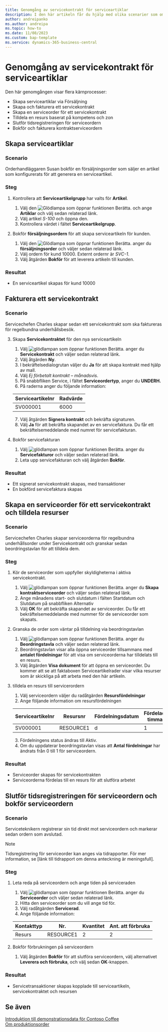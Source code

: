 ```yaml
---
title: Genomgång av servicekontrakt för serviceartiklar
description: I den här artikeln får du hjälp med olika scenarier som omfattar serviceartiklar och avtal.
author: andreipanko
ms.author: andreipa
ms.topic: how-to
ms.date: 11/08/2023
ms.custom: bap-template
ms.service: dynamics-365-business-central
---
```


# <a name="walkthrough-of-service-contracts-for-service-items"></a>Genomgång av servicekontrakt för serviceartiklar

Den här genomgången visar flera kärnprocesser:

- Skapa serviceartiklar via Försäljning
- Skapa och fakturera ett servicekontrakt
- Skapa en serviceorder för ett servicekontrakt
- Tilldela en resurs baserat på kompetens och zon
- Slutför tidsregistreringen för serviceordern
- Bokför och fakturera kontraktserviceordern

## <a name="creation-of-service-items"></a>Skapa serviceartiklar

### <a name="scenario"></a>Scenario

Orderhandläggaren Susan bokför en försäljningsorder som säljer en artikel som konfigurerats för att generera en serviceartikel.  

### <a name="steps"></a>Steg

1. Kontrollera att **Serviceartikelgrupp** har valts för **Artikel**.
   
    1. Välj den ![Glödlampa som öppnar funktionen Berätta.](../../media/ui-search/search_small.png "Berätta vad du vill göra") och ange **Artiklar** och välj sedan relaterad länk.  
    2. Välj artikel *S-100* och öppna den.
    3. Kontrollera värdet i fältet **Serviceartikelgrupp**.
       
2. Bokför **försäljningsordern** för att skapa serviceartikeln för kunden.  

    1. Välj den ![Glödlampa som öppnar funktionen Berätta.](../../media/ui-search/search_small.png "Berätta för mig vad du vill göra") anger du **försäljningsorder** och väljer sedan relaterad länk.  
    2. Välj ordern för kund 10000. Externt ordernr är *SVC-1*.
    3. Välj åtgärden **Bokför** för att leverera artikeln till kunden.

### <a name="results"></a>Resultat

- En serviceartikel skapas för kund 10000

## <a name="invoicing-a-service-contract"></a>Fakturera ett servicekontrakt

### <a name="scenario-1"></a>Scenario

Servicechefen Charles skapar sedan ett servicekontrakt som ska faktureras för regelbundna underhållsbesök.

3. Skapa **Servicekontraktet** för den nya serviceartikeln
    1. Välj ![glödlampan som öppnar funktionen Berätta.](../../media/ui-search/search_small.png "Berätta för mig vad du vill göra") anger du **Servicekontrakt** och väljer sedan relaterad länk.
    2. Välj åtgärden **Ny**.  
    3. I bekräftelsedialogrutan väljer du **Ja** för att skapa kontrakt med hjälp av mall. 
    4. Välj *Ej förbetalt kontrakt – månadsvis*.
    5. På snabbfliken Service, i fältet **Serviceordertyp**, anger du **UNDERH.**
    6. På raderna anger du följande information:

    |Serviceartikelnr|Radvärde|  
    |----------------|----------|  
    |SV000001|6000|

    7. Välj åtgärden **Signera kontrakt** och bekräfta signaturen.
    8. Välj **Ja** för att bekräfta skapandet av en servicefaktura. Du får ett bekräftelsemeddelande med numret för servicefakturan.

3. Bokför servicefakturan
   1. Välj ![glödlampan som öppnar funktionen Berätta.](../../media/ui-search/search_small.png "Berätta vad du vill göra") anger du **Servicefakturor** och väljer sedan relaterad länk.
   2. Leta upp servicefakturan och välj åtgärden **Bokför**.

### <a name="results-1"></a>Resultat

- Ett signerat servicekontrakt skapas, med transaktioner
- En bokförd servicefaktura skapas

## <a name="create-a-service-order-for-a-service-contract-and-assign-resources"></a>Skapa en serviceorder för ett servicekontrakt och tilldela resurser

### <a name="scenario-2"></a>Scenario

Servicechefen Charles skapar serviceorderna för regelbundna underhållsorder under Servicekontrakt och granskar sedan beordringstavlan för att tilldela dem.

### <a name="steps-1"></a>Steg

1. Kör de serviceorder som uppfyller skyldigheterna i aktiva servicekontrakt.
   1. Välj ![glödlampan som öppnar funktionen Berätta.](../../media/ui-search/search_small.png "Berätta vad du vill göra") anger du **Skapa kontraktserviceorder** och väljer sedan relaterad länk.
   2. Ange månadens start- och slutdatum i fälten Startdatum och Slutdatum på snabbfliken Alternativ
   3. Välj **OK** för att bekräfta skapandet av serviceorder. Du får ett bekräftelsemeddelande med nummer för de serviceorder som skapats.

2. Granska de order som väntar på tilldelning via beordringstavlan
   1. Välj ![glödlampan som öppnar funktionen Berätta.](../../media/ui-search/search_small.png "Berätta vad du vill göra") anger du **Beordringstavla** och väljer sedan relaterad länk.
   2. Beordringstavlan visar alla öppna serviceorder tillsammans med **antalet fördelningar** för att visa om serviceorderna har tilldelats till en resurs.
   3. Välj åtgärden **Visa dokument** för att öppna en serviceorder.  Du kommer att se att faktaboxen Serviceartikelrader visar vilka resurser som är skickliga på att arbeta med den här artikeln.

3. tilldela en resurs till servicerordern
   1. Välj serviceordern väljer du radåtgärden **Resursfördelningar**
   2. Ange följande information om resursfördelningen

    |Serviceartikelnr|Resursnr|Fördelningsdatum|Fördelade timmar|
    |----------------|------------|---------------|---------------|  
    |SV000001|RESOURCE1|d|1|

    3. Fördelningens status ändras till Aktiv.
    4. Om du uppdaterar beordringstavlan visas att **Antal fördelningar** har ändrats från 0 till 1 för serviceordern.

### <a name="results-2"></a>Resultat

- Serviceorder skapas för servicekontrakten
- Serviceorderna fördelas till en resurs för att slutföra arbetet

## <a name="complete-the-time-entry-for-the-service-order-and-post-the-service-order"></a>Slutför tidsregistreringen för serviceordern och bokför serviceordern

### <a name="scenario-3"></a>Scenario

Serviceteknikern registrerar sin tid direkt mot serviceordern och markerar sedan ordern som avslutad.

> [!NOTE]
> Tidsregistrering för serviceorder kan anges via tidrapporter. För mer information, se [länk till tidrapport om denna anteckning är meningsfull].

### <a name="steps-2"></a>Steg

1. Leta reda på serviceordern och ange tiden på serviceraden
   1. Välj ![glödlampan som öppnar funktionen Berätta.](../../media/ui-search/search_small.png "Berätta vad du vill göra") anger du **Serviceorder** och väljer sedan relaterad länk.
   2. Hitta den serviceorder som du vill ange tid för.
   3. Välj radåtgärden **Servicerad**.
   4. Ange följande information:

    |Kontakttyp|Nr.|Kvantitet|Ant. att förbruka|
    |----|---|--------|--------|   
    |Resurs|RESOURCE1|2|2|

2. Bokför förbrukningen på serviceordern
   1. Välj åtgärden **Bokför** för att slutföra serviceordern, välj alternativet **Leverera och förbruka**, och välj sedan **OK**-knappen.

### <a name="results-3"></a>Resultat

- Servicetransaktioner skapas kopplade till serviceartikeln, servicekontraktet och resursen

## <a name="see-also"></a>Se även

[Introduktion till demonstrationsdata för Contoso Coffee](../../contoso-coffee/contoso-coffee-intro.md)  
[Om produktionsorder](../../production-about-production-orders.md)
